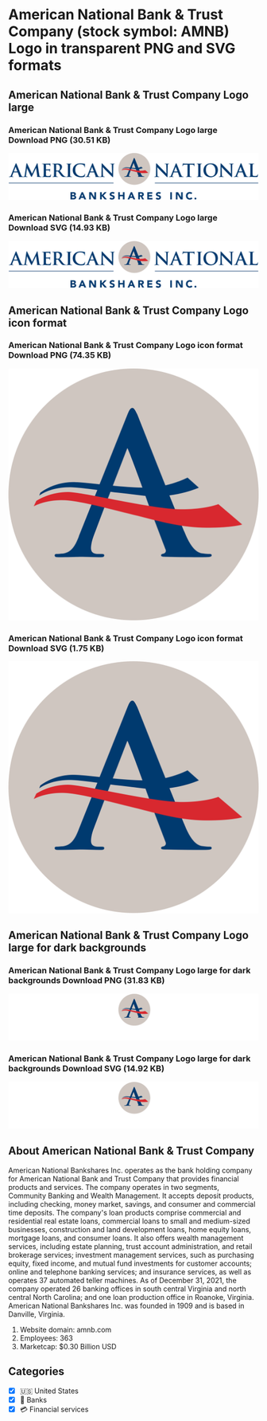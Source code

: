 # American National Bank & Trust Company (stock symbol: AMNB) Logo in transparent PNG and SVG formats

## American National Bank & Trust Company Logo large

### American National Bank & Trust Company Logo large Download PNG (30.51 KB)

![American National Bank & Trust Company Logo large Download PNG (30.51 KB)](/img/orig/AMNB_BIG-940dbf94.png)

### American National Bank & Trust Company Logo large Download SVG (14.93 KB)

![American National Bank & Trust Company Logo large Download SVG (14.93 KB)](/img/orig/AMNB_BIG-b222cbb7.svg)

## American National Bank & Trust Company Logo icon format

### American National Bank & Trust Company Logo icon format Download PNG (74.35 KB)

![American National Bank & Trust Company Logo icon format Download PNG (74.35 KB)](/img/orig/AMNB-03184c61.png)

### American National Bank & Trust Company Logo icon format Download SVG (1.75 KB)

![American National Bank & Trust Company Logo icon format Download SVG (1.75 KB)](/img/orig/AMNB-292c1be3.svg)

## American National Bank & Trust Company Logo large for dark backgrounds

### American National Bank & Trust Company Logo large for dark backgrounds Download PNG (31.83 KB)

![American National Bank & Trust Company Logo large for dark backgrounds Download PNG (31.83 KB)](/img/orig/AMNB_BIG.D-d32fe448.png)

### American National Bank & Trust Company Logo large for dark backgrounds Download SVG (14.92 KB)

![American National Bank & Trust Company Logo large for dark backgrounds Download SVG (14.92 KB)](/img/orig/AMNB_BIG.D-397f9d00.svg)

## About American National Bank & Trust Company

American National Bankshares Inc. operates as the bank holding company for American National Bank and Trust Company that provides financial products and services. The company operates in two segments, Community Banking and Wealth Management. It accepts deposit products, including checking, money market, savings, and consumer and commercial time deposits. The company's loan products comprise commercial and residential real estate loans, commercial loans to small and medium-sized businesses, construction and land development loans, home equity loans, mortgage loans, and consumer loans. It also offers wealth management services, including estate planning, trust account administration, and retail brokerage services; investment management services, such as purchasing equity, fixed income, and mutual fund investments for customer accounts; online and telephone banking services; and insurance services, as well as operates 37 automated teller machines. As of December 31, 2021, the company operated 26 banking offices in south central Virginia and north central North Carolina; and one loan production office in Roanoke, Virginia. American National Bankshares Inc. was founded in 1909 and is based in Danville, Virginia.

1. Website domain: amnb.com
2. Employees: 363
3. Marketcap: $0.30 Billion USD


## Categories
- [x] 🇺🇸 United States
- [x] 🏦 Banks
- [x] 💳 Financial services

